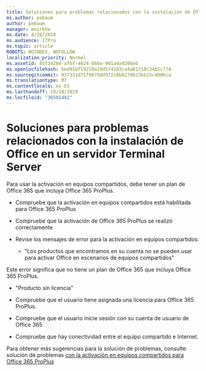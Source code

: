 ```yaml
---
title: Soluciones para problemas relacionados con la instalación de Office en un servidor Terminal Server
ms.author: pebaum
author: pebaum
manager: mnirkhe
ms.date: 4/26/2018
ms.audience: ITPro
ms.topic: article
ROBOTS: NOINDEX, NOFOLLOW
localization_priority: Normal
ms.assetid: 85f24284-af6f-4624-b6be-901a4a9206eb
ms.openlocfilehash: bed91bf59219a19d5742d3ca4a61718c34b5c774
ms.sourcegitcommit: 037331d71f06750d972c0b6278b23bb15c4806ca
ms.translationtype: MT
ms.contentlocale: es-ES
ms.lasthandoff: 10/18/2019
ms.locfileid: "36501492"
---
```

# <a name="solutions-for-issues-around-installing-office-on-a-terminal-server"></a>Soluciones para problemas relacionados con la instalación de Office en un servidor Terminal Server

Para usar la activación en equipos compartidos, debe tener un plan de Office 365 que incluya Office 365 ProPlus.
  
- Compruebe que la activación en equipos compartidos está habilitada para Office 365 ProPlus
    
- Compruebe que la activación de Office 365 ProPlus se realizó correctamente
    
- Revise los mensajes de error para la activación en equipos compartidos:
    
  - "Los productos que encontramos en su cuenta no se pueden usar para activar Office en escenarios de equipos compartidos"
  
Este error significa que no tiene un plan de Office 365 que incluya Office 365 ProPlus.
    
  - "Producto sin licencia"
    
  - Compruebe que el usuario tiene asignada una licencia para Office 365 ProPlus.
    
  - Compruebe que el usuario inicie sesión con su cuenta de usuario de Office 365
    
  - Compruebe que hay conectividad entre el equipo compartido e Internet.
    
Para obtener más sugerencias para la solución de problemas, consulte: solución de problemas [con la activación en equipos compartidos para Office 365 ProPlus](https://docs.microsoft.com/DeployOffice/troubleshoot-issues-with-shared-computer-activation-for-office-365-proplus)
  


